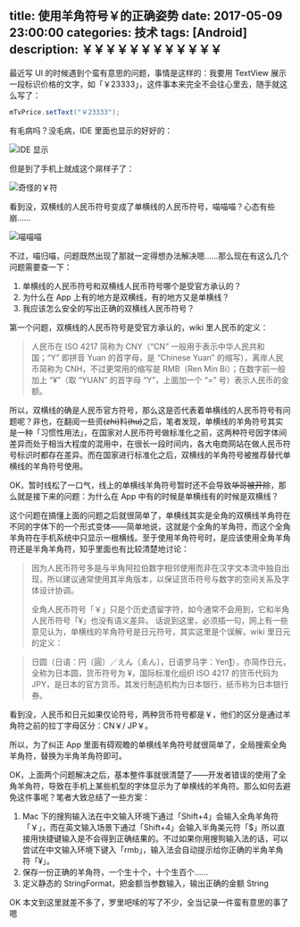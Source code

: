 title: 使用羊角符号￥的正确姿势
date: 2017-05-09 23:00:00
categories: 技术
tags: [Android]
description: ￥￥￥￥￥￥￥￥￥￥￥￥
---

最近写 UI 的时候遇到个蛮有意思的问题，事情是这样的：我要用 TextView 展示一段标识价格的文字，如「￥23333」，这件事本来完全不会往心里去，随手就这么写了：

```java
mTvPrice.setText("￥23333");
```

有毛病吗？没毛病，IDE 里面也显示的好好的：

![](http://ojanerta1.bkt.clouddn.com/2017-05-09-WX20170509-230333-2x.png "IDE 显示")

但是到了手机上就成这个屌样子了：

![](http://ojanerta1.bkt.clouddn.com/2017-05-09-Screenshot_2017-05-09-23-43-23-869_com.sankuai.me.png "奇怪的￥符")

看到没，双横线的人民币符号变成了单横线的人民币符号，喵喵喵？心态有些崩……

![](http://ojanerta1.bkt.clouddn.com/2017-05-09-WX20170509-235737-2x.png "喵喵喵")

不过，喵归喵，问题既然出现了那就一定得想办法解决嗯……那么现在有这么几个问题需要查一下：

1. 单横线的人民币符号和双横线人民币符号哪个是受官方承认的？
2. 为什么在 App 上有的地方是双横线，有的地方又是单横线？
3. 我应该怎么安全的写出正确的双横线人民币符号？

第一个问题，双横线的人民币符号是受官方承认的，wiki 里人民币的定义：

> 人民币在 ISO 4217 简称为 CNY（“CN” 一般用于表示中华人民共和国；“Y” 即拼音 Yuan 的首字母，是 “Chinese Yuan” 的缩写），离岸人民币简称为 CNH，不过更常用的缩写是 RMB（Ren Min Bi）；在数字前一般加上 “¥”（取 “YUAN” 的首字母 “Y”，上面加一个 “=” 号）表示人民币的金额。

所以，双横线的确是人民币官方符号，那么这是否代表着单横线的人民币符号有问题呢？非也，在翻阅一些资~~(zhi)~~料~~(hu)~~之后，笔者发现，单横线的羊角符号其实是一种「习惯性用法」，在国家对人民币符号做标准化之前，这两种符号因字体间差异而处于相当大程度的混用中，在很长一段时间内，各大电商网站在做人民币符号标识时都存在差异。而在国家进行标准化之后，双横线的羊角符号被推荐替代单横线的羊角符号使用。

OK，暂时线松了一口气，线上的单横线羊角符号暂时还不会导致~~华哥被开除~~，那么就是接下来的问题：为什么在 App 中有的时候是单横线有的时候是双横线？

这个问题在搞懂上面的问题之后就很简单了，单横线其实是全角的双横线羊角符在不同的字体下的一个形式变体——简单地说，这就是个全角的羊角符，而这个全角羊角符在手机系统中只显示一根横线。至于使用羊角符号时，是应该使用全角羊角符还是半角羊角符，知乎里面也有比较清楚地讨论：

> 因为人民币符号多是与半角阿拉伯数字相邻使用而非在汉字文本流中独自出现，所以建议通常使用其半角版本，以保证货币符号与数字的空间关系及字体设计协调。
> 
> 全角人民币符号「￥」只是个历史遗留字符，如今通常不会用到，它和半角人民币符号「¥」也没有语义差异。
话说到这里，必须插一句，网上有一些意见认为，单横线的羊角符号是日元符号，其实这里是个误解，wiki 里日元的定义：

> 日圆（日语：円〔圓〕／えん〔ゑん〕，日语罗马字：Yen[1](#)），亦简作日元，全称为日本圆，货币符号为 ¥，国际标准化组织 ISO 4217 的货币代码为 JPY，是日本的官方货币。其发行制造机构为日本银行，纸币称为日本银行券。

看到没，人民币和日元如果仅论符号，两种货币符号都是￥，他们的区分是通过羊角符之前的拉丁字母区分：CN￥/ JP￥。

所以，为了纠正 App 里面有碍观瞻的单横线羊角符号就很简单了，全局搜索全角羊角符，替换为半角羊角符即可。

OK，上面两个问题解决之后，基本整件事就很清楚了——开发者错误的使用了全角羊角符，导致在手机上某些机型的字体显示为了单横线的羊角符。那么如何去避免这件事呢？笔者大致总结了一些方案：

1. Mac 下的搜狗输入法在中文输入环境下通过「Shift+4」会输入全角羊角符「￥」，而在英文输入场景下通过「Shift+4」会输入半角美元符「$」所以直接用快捷键输入是不会得到正确结果的。不过如果你用搜狗输入法的话，可以尝试在中文输入环境下键入「rmb」，输入法会自动提示给你正确的半角羊角符「¥」。
2. 保存一份正确的羊角符，一个生十个，十个生百个……
3. 定义静态的 StringFormat，把金额当参数输入，输出正确的金额 String

OK 本文到这里就差不多了，罗里吧嗦的写了不少，全当记录一件蛮有意思的事了嗯